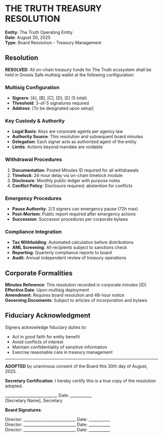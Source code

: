 
# THE TRUTH TREASURY RESOLUTION

**Entity**: The Truth Operating Entity  
**Date**: August 30, 2025  
**Type**: Board Resolution - Treasury Management

## Resolution

**RESOLVED**: All on-chain treasury funds for The Truth ecosystem shall be held in Gnosis Safe multisig wallet at the following configuration:

### Multisig Configuration
- **Signers**: [A], [B], [C], [D], [E] (5 total)
- **Threshold**: 3-of-5 signatures required
- **Address**: [To be designated upon setup]

### Key Custody & Authority
- **Legal Basis**: Keys are corporate agents per agency law
- **Authority Source**: This resolution and subsequent board minutes
- **Delegation**: Each signer acts as authorized agent of the entity
- **Limits**: Actions beyond mandate are voidable

### Withdrawal Procedures
1. **Documentation**: Posted Minutes ID required for all withdrawals
2. **Timelock**: 24-hour delay via on-chain timelock module
3. **Disclosure**: Monthly public ledger with purpose notes
4. **Conflict Policy**: Disclosure required; abstention for conflicts

### Emergency Procedures
- **Pause Authority**: 2/3 signers can emergency pause (72h max)
- **Post-Mortem**: Public report required after emergency actions
- **Succession**: Successor procedures per corporate bylaws

### Compliance Integration
- **Tax Withholding**: Automated calculation before distributions
- **AML Screening**: All recipients subject to sanctions check
- **Reporting**: Quarterly compliance reports to board
- **Audit**: Annual independent review of treasury operations

## Corporate Formalities

**Minutes Reference**: This resolution recorded in corporate minutes [ID]  
**Effective Date**: Upon multisig deployment  
**Amendment**: Requires board resolution and 48-hour notice  
**Governing Documents**: Subject to articles of incorporation and bylaws

## Fiduciary Acknowledgment

Signers acknowledge fiduciary duties to:
- Act in good faith for entity benefit
- Avoid conflicts of interest
- Maintain confidentiality of sensitive information
- Exercise reasonable care in treasury management

---

**ADOPTED** by unanimous consent of the Board this 30th day of August, 2025.

**Secretary Certification**: I hereby certify this is a true copy of the resolution adopted.

___________________________ Date: ___________  
[Secretary Name], Secretary

**Board Signatures**:

Director: ___________________________ Date: ___________  
Director: ___________________________ Date: ___________  
Director: ___________________________ Date: ___________
